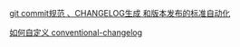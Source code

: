 [git commit规范 、CHANGELOG生成 和版本发布的标准自动化](https://blog.csdn.net/wyhbest/article/details/122789174)

[如何自定义 conventional-changelog](https://blog.csdn.net/qq_41887214/article/details/124183764)